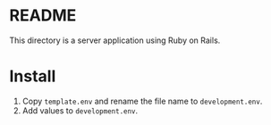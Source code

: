 # README
This directory is a server application using Ruby on Rails.


# Install
1. Copy `template.env` and rename the file name to `development.env`.
2. Add values to `development.env`.

